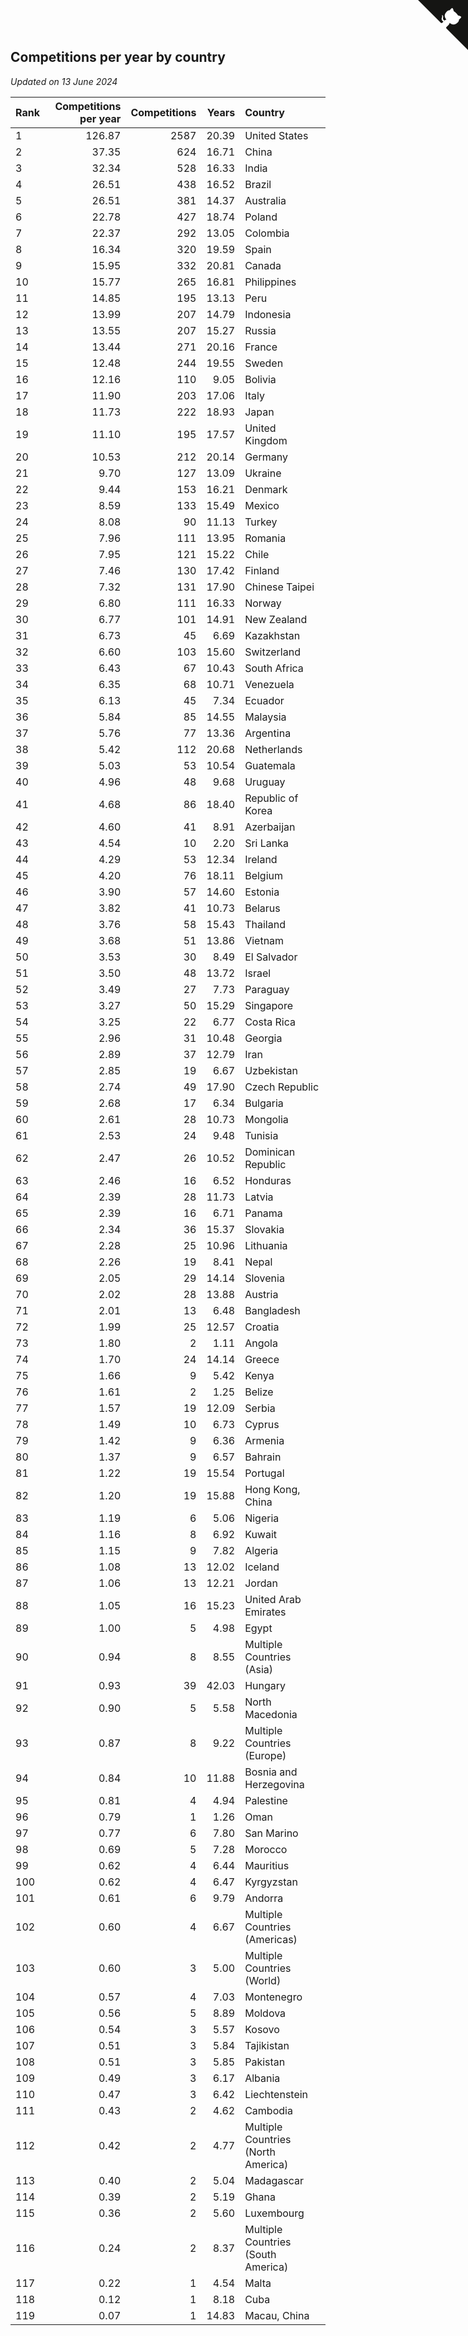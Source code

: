 ## Competitions per year by country

*Updated on 13 June 2024*

| Rank | Competitions per year | Competitions | Years | Country |
| :--- | ---: | ---: | ---: | :--- |
| 1 | 126.87 | 2587 | 20.39 | United States |
| 2 | 37.35 | 624 | 16.71 | China |
| 3 | 32.34 | 528 | 16.33 | India |
| 4 | 26.51 | 438 | 16.52 | Brazil |
| 5 | 26.51 | 381 | 14.37 | Australia |
| 6 | 22.78 | 427 | 18.74 | Poland |
| 7 | 22.37 | 292 | 13.05 | Colombia |
| 8 | 16.34 | 320 | 19.59 | Spain |
| 9 | 15.95 | 332 | 20.81 | Canada |
| 10 | 15.77 | 265 | 16.81 | Philippines |
| 11 | 14.85 | 195 | 13.13 | Peru |
| 12 | 13.99 | 207 | 14.79 | Indonesia |
| 13 | 13.55 | 207 | 15.27 | Russia |
| 14 | 13.44 | 271 | 20.16 | France |
| 15 | 12.48 | 244 | 19.55 | Sweden |
| 16 | 12.16 | 110 | 9.05 | Bolivia |
| 17 | 11.90 | 203 | 17.06 | Italy |
| 18 | 11.73 | 222 | 18.93 | Japan |
| 19 | 11.10 | 195 | 17.57 | United Kingdom |
| 20 | 10.53 | 212 | 20.14 | Germany |
| 21 | 9.70 | 127 | 13.09 | Ukraine |
| 22 | 9.44 | 153 | 16.21 | Denmark |
| 23 | 8.59 | 133 | 15.49 | Mexico |
| 24 | 8.08 | 90 | 11.13 | Turkey |
| 25 | 7.96 | 111 | 13.95 | Romania |
| 26 | 7.95 | 121 | 15.22 | Chile |
| 27 | 7.46 | 130 | 17.42 | Finland |
| 28 | 7.32 | 131 | 17.90 | Chinese Taipei |
| 29 | 6.80 | 111 | 16.33 | Norway |
| 30 | 6.77 | 101 | 14.91 | New Zealand |
| 31 | 6.73 | 45 | 6.69 | Kazakhstan |
| 32 | 6.60 | 103 | 15.60 | Switzerland |
| 33 | 6.43 | 67 | 10.43 | South Africa |
| 34 | 6.35 | 68 | 10.71 | Venezuela |
| 35 | 6.13 | 45 | 7.34 | Ecuador |
| 36 | 5.84 | 85 | 14.55 | Malaysia |
| 37 | 5.76 | 77 | 13.36 | Argentina |
| 38 | 5.42 | 112 | 20.68 | Netherlands |
| 39 | 5.03 | 53 | 10.54 | Guatemala |
| 40 | 4.96 | 48 | 9.68 | Uruguay |
| 41 | 4.68 | 86 | 18.40 | Republic of Korea |
| 42 | 4.60 | 41 | 8.91 | Azerbaijan |
| 43 | 4.54 | 10 | 2.20 | Sri Lanka |
| 44 | 4.29 | 53 | 12.34 | Ireland |
| 45 | 4.20 | 76 | 18.11 | Belgium |
| 46 | 3.90 | 57 | 14.60 | Estonia |
| 47 | 3.82 | 41 | 10.73 | Belarus |
| 48 | 3.76 | 58 | 15.43 | Thailand |
| 49 | 3.68 | 51 | 13.86 | Vietnam |
| 50 | 3.53 | 30 | 8.49 | El Salvador |
| 51 | 3.50 | 48 | 13.72 | Israel |
| 52 | 3.49 | 27 | 7.73 | Paraguay |
| 53 | 3.27 | 50 | 15.29 | Singapore |
| 54 | 3.25 | 22 | 6.77 | Costa Rica |
| 55 | 2.96 | 31 | 10.48 | Georgia |
| 56 | 2.89 | 37 | 12.79 | Iran |
| 57 | 2.85 | 19 | 6.67 | Uzbekistan |
| 58 | 2.74 | 49 | 17.90 | Czech Republic |
| 59 | 2.68 | 17 | 6.34 | Bulgaria |
| 60 | 2.61 | 28 | 10.73 | Mongolia |
| 61 | 2.53 | 24 | 9.48 | Tunisia |
| 62 | 2.47 | 26 | 10.52 | Dominican Republic |
| 63 | 2.46 | 16 | 6.52 | Honduras |
| 64 | 2.39 | 28 | 11.73 | Latvia |
| 65 | 2.39 | 16 | 6.71 | Panama |
| 66 | 2.34 | 36 | 15.37 | Slovakia |
| 67 | 2.28 | 25 | 10.96 | Lithuania |
| 68 | 2.26 | 19 | 8.41 | Nepal |
| 69 | 2.05 | 29 | 14.14 | Slovenia |
| 70 | 2.02 | 28 | 13.88 | Austria |
| 71 | 2.01 | 13 | 6.48 | Bangladesh |
| 72 | 1.99 | 25 | 12.57 | Croatia |
| 73 | 1.80 | 2 | 1.11 | Angola |
| 74 | 1.70 | 24 | 14.14 | Greece |
| 75 | 1.66 | 9 | 5.42 | Kenya |
| 76 | 1.61 | 2 | 1.25 | Belize |
| 77 | 1.57 | 19 | 12.09 | Serbia |
| 78 | 1.49 | 10 | 6.73 | Cyprus |
| 79 | 1.42 | 9 | 6.36 | Armenia |
| 80 | 1.37 | 9 | 6.57 | Bahrain |
| 81 | 1.22 | 19 | 15.54 | Portugal |
| 82 | 1.20 | 19 | 15.88 | Hong Kong, China |
| 83 | 1.19 | 6 | 5.06 | Nigeria |
| 84 | 1.16 | 8 | 6.92 | Kuwait |
| 85 | 1.15 | 9 | 7.82 | Algeria |
| 86 | 1.08 | 13 | 12.02 | Iceland |
| 87 | 1.06 | 13 | 12.21 | Jordan |
| 88 | 1.05 | 16 | 15.23 | United Arab Emirates |
| 89 | 1.00 | 5 | 4.98 | Egypt |
| 90 | 0.94 | 8 | 8.55 | Multiple Countries (Asia) |
| 91 | 0.93 | 39 | 42.03 | Hungary |
| 92 | 0.90 | 5 | 5.58 | North Macedonia |
| 93 | 0.87 | 8 | 9.22 | Multiple Countries (Europe) |
| 94 | 0.84 | 10 | 11.88 | Bosnia and Herzegovina |
| 95 | 0.81 | 4 | 4.94 | Palestine |
| 96 | 0.79 | 1 | 1.26 | Oman |
| 97 | 0.77 | 6 | 7.80 | San Marino |
| 98 | 0.69 | 5 | 7.28 | Morocco |
| 99 | 0.62 | 4 | 6.44 | Mauritius |
| 100 | 0.62 | 4 | 6.47 | Kyrgyzstan |
| 101 | 0.61 | 6 | 9.79 | Andorra |
| 102 | 0.60 | 4 | 6.67 | Multiple Countries (Americas) |
| 103 | 0.60 | 3 | 5.00 | Multiple Countries (World) |
| 104 | 0.57 | 4 | 7.03 | Montenegro |
| 105 | 0.56 | 5 | 8.89 | Moldova |
| 106 | 0.54 | 3 | 5.57 | Kosovo |
| 107 | 0.51 | 3 | 5.84 | Tajikistan |
| 108 | 0.51 | 3 | 5.85 | Pakistan |
| 109 | 0.49 | 3 | 6.17 | Albania |
| 110 | 0.47 | 3 | 6.42 | Liechtenstein |
| 111 | 0.43 | 2 | 4.62 | Cambodia |
| 112 | 0.42 | 2 | 4.77 | Multiple Countries (North America) |
| 113 | 0.40 | 2 | 5.04 | Madagascar |
| 114 | 0.39 | 2 | 5.19 | Ghana |
| 115 | 0.36 | 2 | 5.60 | Luxembourg |
| 116 | 0.24 | 2 | 8.37 | Multiple Countries (South America) |
| 117 | 0.22 | 1 | 4.54 | Malta |
| 118 | 0.12 | 1 | 8.18 | Cuba |
| 119 | 0.07 | 1 | 14.83 | Macau, China |


<a href="https://github.com/JustinTimeCuber/wca_statistics" class="github-corner" aria-label="View source on Github"><svg width="80" height="80" viewBox="0 0 250 250" style="fill:#151513; color:#fff; position: absolute; top: 0; border: 0; right: 0;" aria-hidden="true"><path d="M0,0 L115,115 L130,115 L142,142 L250,250 L250,0 Z"></path><path d="M128.3,109.0 C113.8,99.7 119.0,89.6 119.0,89.6 C122.0,82.7 120.5,78.6 120.5,78.6 C119.2,72.0 123.4,76.3 123.4,76.3 C127.3,80.9 125.5,87.3 125.5,87.3 C122.9,97.6 130.6,101.9 134.4,103.2" fill="currentColor" style="transform-origin: 130px 106px;" class="octo-arm"></path><path d="M115.0,115.0 C114.9,115.1 118.7,116.5 119.8,115.4 L133.7,101.6 C136.9,99.2 139.9,98.4 142.2,98.6 C133.8,88.0 127.5,74.4 143.8,58.0 C148.5,53.4 154.0,51.2 159.7,51.0 C160.3,49.4 163.2,43.6 171.4,40.1 C171.4,40.1 176.1,42.5 178.8,56.2 C183.1,58.6 187.2,61.8 190.9,65.4 C194.5,69.0 197.7,73.2 200.1,77.6 C213.8,80.2 216.3,84.9 216.3,84.9 C212.7,93.1 206.9,96.0 205.4,96.6 C205.1,102.4 203.0,107.8 198.3,112.5 C181.9,128.9 168.3,122.5 157.7,114.1 C157.9,116.9 156.7,120.9 152.7,124.9 L141.0,136.5 C139.8,137.7 141.6,141.9 141.8,141.8 Z" fill="currentColor" class="octo-body"></path></svg></a><style>.github-corner:hover .octo-arm{animation:octocat-wave 560ms ease-in-out}@keyframes octocat-wave{0%,100%{transform:rotate(0)}20%,60%{transform:rotate(-25deg)}40%,80%{transform:rotate(10deg)}}@media (max-width:500px){.github-corner:hover .octo-arm{animation:none}.github-corner .octo-arm{animation:octocat-wave 560ms ease-in-out}}</style>
